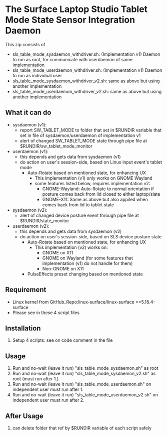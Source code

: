 # The Surface Laptop Studio Tablet Mode State Sensor Integration Daemon

This zip consists of
- sls_table_mode_sysdaemon_withdriver.sh: (Implementation v1) Daemon to run as root, for communicate with userdaemon of same implementation
- sls_table_mode_userdaemon_withdriver.sh: (Implementation v1) Daemon to run as individual user
- sls_table_mode_sysdaemon_withdriver_v2.sh: same as above but using another implementation
- sls_table_mode_userdaemon_withdriver_v2.sh: same as above but using another implementation

## What it can do
- sysdaemon (v1):
	- report SW_TABLET_MODE to folder that set in $RUNDIR variable that set in file of sysdaemon/userdaemon of implementation v1
	- alert of changed SW_TABLET_MODE state through pipe file at $RUNDIR/sw_tablet_mode_monitor
- userdaemon (v1):
	- this depends and gets data from sysdaemon (v1)
	- do action on user's session-side, based on Linux input event's tablet mode
		- Auto-Rotate based on mentioned state, for enhancing UX
			- This implementation (v1) only works on GNOME Wayland
			- some features listed below, requires implementation v2:
				- GNOME-Wayland: Auto-Rotate to normal orientation if posture comes back from lid closed to either laptop/slate
				- GNOME-X11: Same as above but also appiled when comes back from lid to tablet state
- sysdaemon (v2):
	- alert of changed device posture event through pipe file at $RUNDIR/state_monitor
- userdaemon (v2):
	- this depends and gets data from sysdaemon (v2)
	- do action on user's session-side, based on SLS device posture state
		- Auto-Rotate based on mentioned state, for enhancing UX
			- This implementation (v2) works on:
				- GNOME on X11
				- GNOME on Wayland (for some features that implementation (v1) do not handle for them)
				- Non-GNOME on X11
		- PulseEffects preset changing based on mentioned state

## Requirement
- Linux kernel from GitHub_Repo:linux-surface/linux-surface >=5.18.4-surface
- Please see in these 4 script files

## Installation
1) Setup 4 scripts: see on code comment in the file

## Usage
1) Run and no-wait (leave it run) "sls_table_mode_sysdaemon.sh" as root
2) Run and no-wait (leave it run) "sls_table_mode_sysdaemon_v2.sh" as root (must run after 1.)
3) Run and no-wait (leave it run) "sls_table_mode_userdaemon.sh" on independent user must run after 1.
4) Run and no-wait (leave it run) "sls_table_mode_userdaemon_v2.sh" on independent user must run after 2.

## After Usage
1) can delete folder that ref by $RUNDIR variable of each script safely 

